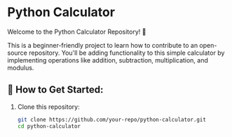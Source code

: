 # Python Calculator

Welcome to the Python Calculator Repository! 🎉  

This is a beginner-friendly project to learn how to contribute to an open-source repository. You'll be adding functionality to this simple calculator by implementing operations like addition, subtraction, multiplication, and modulus.

## 🚀 How to Get Started:

1. Clone this repository:  
   ```bash
   git clone https://github.com/your-repo/python-calculator.git
   cd python-calculator
